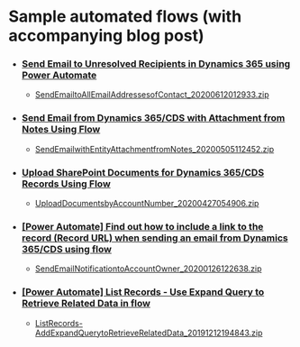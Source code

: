 Sample automated flows (with accompanying blog post)
====================================================
- ### [Send Email to Unresolved Recipients in Dynamics 365 using Power Automate](http://linnzawwin.blogspot.com/2020/06/send-email-to-unresolved-recipients-in.html)
  - [SendEmailtoAllEmailAddressesofContact_20200612012933.zip](https://github.com/LinnZawWin/PowerAutomate/raw/master/Automated%20flows/SendEmailtoAllEmailAddressesofContact_20200612012933.zip)
- ### [Send Email from Dynamics 365/CDS with Attachment from Notes Using Flow](http://linnzawwin.blogspot.com/2020/05/send-email-from-dynamics-365cds-with.html)
  - [SendEmailwithEntityAttachmentfromNotes_20200505112452.zip](https://github.com/LinnZawWin/PowerAutomate/raw/master/Automated%20flows/SendEmailwithEntityAttachmentfromNotes_20200505112452.zip)
- ### [Upload SharePoint Documents for Dynamics 365/CDS Records Using Flow](http://linnzawwin.blogspot.com/2020/04/upload-sharepoint-documents-for.html)
  - [UploadDocumentsbyAccountNumber_20200427054906.zip](https://github.com/LinnZawWin/PowerAutomate/raw/master/Automated%20flows/UploadDocumentsbyAccountNumber_20200427054906.zip)
- ### [[Power Automate] Find out how to include a link to the record (Record URL) when sending an email from Dynamics 365/CDS using flow](http://linnzawwin.blogspot.com/2020/01/power-automate-find-out-how-to-include.html)
  - [SendEmailNotificationtoAccountOwner_20200126122638.zip](https://github.com/LinnZawWin/PowerAutomate/raw/master/Automated%20flows/SendEmailNotificationtoAccountOwner_20200126122638.zip)
- ### [[Power Automate] List Records - Use Expand Query to Retrieve Related Data in flow](http://linnzawwin.blogspot.com/2019/12/power-automate-list-records-use-expand.html)
  - [ListRecords-AddExpandQuerytoRetrieveRelatedData_20191212194843.zip](https://github.com/LinnZawWin/PowerAutomate/raw/master/Automated%20flows/ListRecords-AddExpandQuerytoRetrieveRelatedData_20191212194843.zip)
